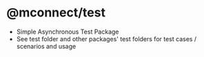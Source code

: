 # @mconnect/test

- Simple Asynchronous Test Package
- See test folder and other packages' test folders for test cases / scenarios and usage
